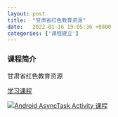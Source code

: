 ```yaml
---
layout: post
title:  "甘肃省红色教育资源"
date:   2022-01-16 19:05:36 +0800
categories: ['课程建立']
---
```


### 课程简介
甘肃省红色教育资源

[学习课程](https://www.yuque.com/books/share/30164ee6-d8c8-41cb-86dc-bd02df838aba)

[![Android AsyncTask Activity 课程](/images/book-thumb/Educational-Resources-in-Gansu.png)](https://www.yuque.com/books/share/30164ee6-d8c8-41cb-86dc-bd02df838aba)
